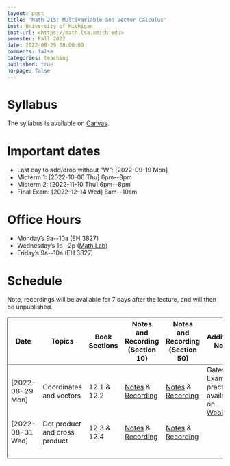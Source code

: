 ```yaml
---
layout: post
title: 'Math 215: Multivariable and Vector Calculus'
inst: University of Michigan
inst-url: <https://math.lsa.umich.edu>
semester: Fall 2022
date: 2022-08-29 08:00:00
comments: false
categories: teaching
published: true
no-page: false 
---
```



# Syllabus

The syllabus is available on [Canvas](https://canvas.it.umich.edu/).


# Important dates

-   Last day to add/drop without "W": <span class="timestamp-wrapper"><span class="timestamp">[2022-09-19 Mon]</span></span>
-   Midterm 1: <span class="timestamp-wrapper"><span class="timestamp">[2022-10-06 Thu] </span></span> 6pm--8pm
-   Midterm 2: <span class="timestamp-wrapper"><span class="timestamp">[2022-11-10 Thu] </span></span> 6pm--8pm
-   Final Exam: <span class="timestamp-wrapper"><span class="timestamp">[2022-12-14 Wed] </span></span> 8am--10am


# Office Hours

-   Monday’s 9a--10a (EH 3827)
-   Wednesday’s 1p--2p ([Math Lab](https://lsa.umich.edu/math/undergraduates/course-resources/math-lab.html))
-   Friday’s 9a--10a (EH 3827)


# Schedule

Note, recordings will be available for 7 days after the lecture, and will then be unpublished.

<table border="2" cellspacing="0" cellpadding="6" rules="groups" frame="hsides">


<colgroup>
<col  class="org-left" />

<col  class="org-left" />

<col  class="org-left" />

<col  class="org-left" />

<col  class="org-left" />

<col  class="org-left" />
</colgroup>
<thead>
<tr>
<th scope="col" class="org-left">Date</th>
<th scope="col" class="org-left">Topics</th>
<th scope="col" class="org-left">Book Sections</th>
<th scope="col" class="org-left">Notes and Recording (Section 10)</th>
<th scope="col" class="org-left">Notes and Recording (Section 50)</th>
<th scope="col" class="org-left">Additional Notes</th>
</tr>
</thead>

<tbody>
<tr>
<td class="org-left"><span class="timestamp-wrapper"><span class="timestamp">[2022-08-29 Mon]</span></span></td>
<td class="org-left">Coordinates and vectors</td>
<td class="org-left">12.1 &amp; 12.2</td>
<td class="org-left"><a href="https://www.dropbox.com/s/x1y5nwebgf224zb/20220829-Coordinate%20Systems%20-%20Section%2010.pdf?dl=0">Notes</a> &amp; <a href="https://leccap.engin.umich.edu/leccap/player/r/WZm1fj">Recording</a></td>
<td class="org-left"><a href="https://www.dropbox.com/s/yao7p81etf6psgi/20220829-Coordinate%20Systems%20-%20Section%2050.pdf?dl=0">Notes</a> &amp; <a href="https://leccap.engin.umich.edu/leccap/player/r/nJfUmW">Recording</a></td>
<td class="org-left">Gateway Exam practice is available on <a href="https://instruct.math.lsa.umich.edu/">WebHW</a></td>
</tr>


<tr>
<td class="org-left"><span class="timestamp-wrapper"><span class="timestamp">[2022-08-31 Wed]</span></span></td>
<td class="org-left">Dot product and cross product</td>
<td class="org-left">12.3 &amp; 12.4</td>
<td class="org-left"><a href="https://www.dropbox.com/s/7bzhckts8ye1sba/20220831-Vectors%20and%20Dot%20Products%20-%20Section%2010.pdf?dl=0">Notes</a> &amp; <a href="https://leccap.engin.umich.edu/leccap/player/r/ufG9tW">Recording</a></td>
<td class="org-left"><a href="https://www.dropbox.com/s/efj7mtrkarfuos1/20220831-Vectors%20and%20Dot%20Products%20-%20Section%2050.pdf?dl=0">Notes</a> &amp; <a href="https://leccap.engin.umich.edu/leccap/player/r/0SwMYu">Recording</a></td>
<td class="org-left">&#xa0;</td>
</tr>


<tr>
<td class="org-left">&#xa0;</td>
<td class="org-left">&#xa0;</td>
<td class="org-left">&#xa0;</td>
<td class="org-left">&#xa0;</td>
<td class="org-left">&#xa0;</td>
<td class="org-left">&#xa0;</td>
</tr>
</tbody>
</table>

